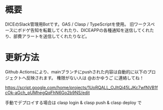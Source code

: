 # 概要
 DICEのSlack管理用Botです。GAS / Clasp / TypeScriptを使用。
 旧ワークスペースにボドゲ告知を転載してくれたり、DICEAPPの各種通知を送信してくれたり、部費アラートを送信してくれたりなど。

# 更新方法
Github Actionsにより、mainブランチにpushされた内容は自動的に以下のプロジェクトへ反映されます。
権限がない人は @おかゆうご に連絡してね！

https://script.google.com/home/projects/1UoRQALL_OJltQi45LJKc7wfNVB1fcOk-aGch_pUMhegQqFhN6Go2b9NS/edit

手動でデプロイする場合は clasp login & clasp push & clasp deploy で
